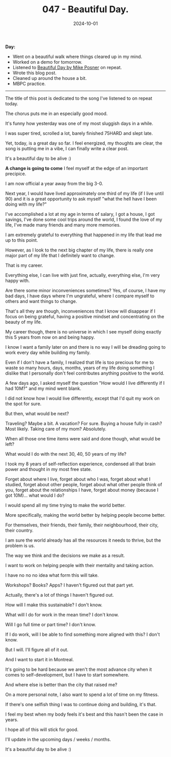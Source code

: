 ﻿---
title: 047 - Beautiful Day.
date: 2024-10-01
categories: ["daily"]
tags: posts

---
**Day:** 

- Went on a beautiful walk where things cleared up in my mind.
- Worked on a demo for tomorrow.
- Listened to [Beautiful Day by Mike Posner](https://open.spotify.com/track/263JoWo2G2ZhdpFSNx0naB?si=6c0012d25f5c4978) on repeat.
- Wrote this blog post.
- Cleaned up around the house a bit.
- MBPC practice.
---
The title of this post is dedicated to the song I've listened to on repeat today.

The chorus puts me in an especially good mood.

It's funny how yesterday was one of my most sluggish days in a while.

I was super tired, scrolled a lot, barely finished 75HARD and slept late.

Yet, today, is a great day so far. I feel energized, my thoughts are clear, the song is putting me in a vibe, I can finally write a clear post.

It's a beautiful day to be alive :)

**A change is going to come**
I feel myself at the edge of an important precipice.

I am now official a year away from the big 3-0.

Next year, I would have lived approximately one third of my life (if I live until 90) and it is a great opportunity to ask myself "what the hell have I been doing with my life?"

I've accomplished a lot at my age in terms of salary, I got a house, I got savings, I've done some cool trips around the world, I found the love of my life, I've made many friends and many more memories.

I am extremely grateful to everything that happened in my life that lead me up to this point.

However, as I look to the next big chapter of my life, there is really one major part of my life that I definitely want to change.

That is my career.

Everything else, I can live with just fine, actually, everything else, I'm very happy with.

Are there some minor inconveniences sometimes? Yes, of course, I have my bad days, I have days where I'm ungrateful, where I compare myself to others and want things to change.

That's all they are though, inconveniences that I know will disappear if I focus on being grateful, having a positive mindset and concentrating on the beauty of my life.

My career though, there is no universe in which I see myself doing exactly this 5 years from now on and being happy.

I know I want a family later on and there is no way I will be dreading going to work every day while building my family.

Even if I don't have a family, I realized that life is too precious for me to waste so many hours, days, months, years of my life doing something I dislike that I personally don't feel contributes anything positive to the world.

A few days ago, I asked myself the question "How would I live differently if I had 10M?" and my mind went blank.

I did not know how I would live differently, except that I'd quit my work on the spot for sure.

But then, what would be next?

Traveling? Maybe a bit. A vacation? For sure. Buying a house fully in cash? Most likely. Taking care of my mom? Absolutely.

When all those one time items were said and done though, what would be left?

What would I do with the next 30, 40, 50 years of my life?

I took my 8 years of self-reflection experience, condensed all that brain power and thought in my most free state.

Forget about where I live, forget about who I was, forget about what I studied, forget about other people, forget about what other people think of you, forget about the relationships I have, forget about money (because I got 10M)... what would I do?

I would spend all my time trying to make the world better.

More specifically, making the world better by helping people become better.

For themselves, their friends, their family, their neighbourhood, their city, their country.

I am sure the world already has all the resources it needs to thrive, but the problem is us.

The way we think and the decisions we make as a result.

I want to work on helping people with their mentality and taking action.

I have no no no idea what form this will take.

Workshops? Books? Apps? I haven't figured out that part yet.

Actually, there's a lot of things I haven't figured out.

How will I make this sustainable? I don't know.

What will I do for work in the mean time? I don't know.

Will I go full time or part time? I don't know.

If I do work, will I be able to find something more aligned with this? I don't know.

But I will. I'll figure all of it out.

And I want to start it in Montreal.

It's going to be hard because we aren't the most advance city when it comes to self-development, but I have to start somewhere.

And where else is better than the city that raised me?

On a more personal note, I also want to spend a lot of time on my fitness.

If there's one selfish thing I was to continue doing and building, it's that.

I feel my best when my body feels it's best and this hasn't been the case in years.

I hope all of this will stick for good.

I'll update in the upcoming days / weeks / months.

It's a beautiful day to be alive :)
